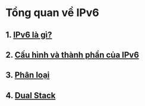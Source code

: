 # Tổng quan về IPv6
## 1. [IPv6 là gì?](https://github.com/nxbao/Thuc-tap-2023/blob/main/BaoNX/IPv6/Docs/timhieuIPv6.md#1-ipv6-l%C3%A0-g%C3%AC)  
## 2. [Cấu hình và thành phần của IPv6](https://github.com/nxbao/Thuc-tap-2023/blob/main/BaoNX/IPv6/Docs/timhieuIPv6.md#2-c%E1%BA%A5u-tr%C3%BAc-th%C3%A0nh-ph%E1%BA%A7n-c%E1%BB%A7a-ipv6)  
## 3. [Phân loại](https://github.com/nxbao/Thuc-tap-2023/blob/main/BaoNX/IPv6/Docs/timhieuIPv6.md#3-ph%C3%A2n-lo%E1%BA%A1i)  
## 4. [Dual Stack](https://github.com/nxbao/Thuc-tap-2023/blob/main/BaoNX/7.IPv6/Docs/timhieuIPv6.md#4-dual-stack)